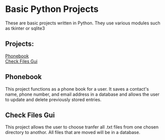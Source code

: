 # Basic Python Projects
These are basic projects written in Python. They use various modules such as tkinter or sqlite3

## Projects:
<a href="https://github.com/bohdilong/Python_Projects/blob/main/create_database.py">Phonebook</a><br>
<a href="https://github.com/bohdilong/Python_Projects/blob/main/filetransfer.py">Check Files Gui</a>

## Phonebook
This project functions as a phone book for a user. It saves a contact's name, phone number, and email address in a database and allows the user to update and delete previously stored entries.

## Check Files Gui
This project allows the user to choose tranfer all .txt files from one chosen directory to anothor. All files that are moved will be in a database.



